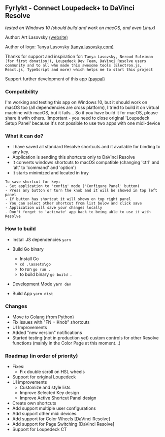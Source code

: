 ## Fyrlykt - Connect Loupedeck+ to DaVinci Resolve
_tested on Windows 10 (should build and work on macOS, and even Linux)_

Author: Art Lasovsky [(website)](https://artlasovsky.com)

Author of logo: Tanya Lasovsky [(tanya.lasovsky.com)](https://tanya.lasovsky.com)

Thanks for support and inspiration for:
``` Tanya Lasovsky, Neroud Suleiman (for first donation!), Loupedeck Dev Team, DaVinci Resolve users community and to all who made this awesome tools (Electron.js, React.js, TypeScript and more) which helps me to start this project ```

Support further development of this app [(paypal)](https://www.paypal.com/cgi-bin/webscr?cmd=_s-xclick&hosted_button_id=KACYGFTZSTPBW)

### Compatibility
I'm working and testing this app on Windows 10, but it should work on macOS too (all dependencies are cross platform), 
I tried to build it on virtual machine with macOS, but it fails...
So if you have build it for macOS, please share it with others.
!Important - you need to close original 'Loupedeck Setup Panel' because it's not possible to use two apps with one midi-device

### What it can do?
* I have saved all standard Resolve shortcuts and it available for binding to any key.
* Application is sending this shortcuts only to DaVinci Resolve
* It converts windows shortcuts to macOS compatible (changing 'ctrl' and 'alt' to 'command' and 'option')
* It starts minimized and located in tray

```
To save shortcut for key:
- Set application to 'config' mode ('Configure Panel' button)
- Press any button or turn the knob and it will be showed in top left panel
- If button has shortcut it will shown on top right panel
- You can select other shortcut from list below and click save
- Application will save your changes locally
- Don't forget to 'activate' app back to being able to use it with Resolve
```

### How to build
* Install JS dependencies ``` yarn ```

* Build Go binary
  * Install Go
  * ``` cd .\assets\go ```
  * to run ``` go run . ```
  * to build binary ``` go build . ```
* Development Mode ``` yarn dev ```
* Build App ``` yarn dist ```


### Changes
* Move to Golang (from Python)
* Fix issues with "FN + Knob" shortcuts
* UI Improvements
* Added "new version" notifications
* Started testing (not in production yet) custom controls for other Resolve functions (mainly in the Color Page at this moment...)

### Roadmap (in order of priority)
* Fixes:
  * Fix double scroll on HSL wheels
* Support for original Loupedeck
* UI improvements
  * Customize and style lists
  * Improve Selected Key design
  * Improve Active Shortcut Panel design
* Create own shortcuts
* Add support multiple user configurations
* Add support other midi devices
* Add support for Color Wheels [DaVinci Resolve]
* Add support for Page Switching [DaVinci Resolve]
* Support for Loupedeck CT
